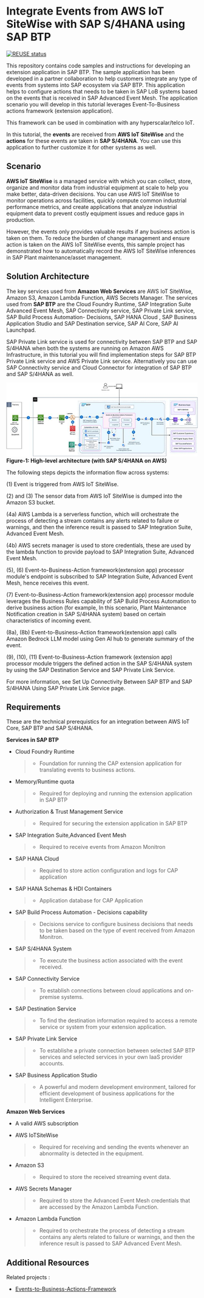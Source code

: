 # Integrate Events from AWS IoT SiteWise with SAP S/4HANA using SAP BTP
 
 [![REUSE status](https://api.reuse.software/badge/github.com/SAP-samples/btp-events-to-business-actions-framework)](https://api.reuse.software/info/github.com/SAP-samples/btp-events-to-business-actions-framework)
 
 This repository contains code samples and instructions for developing an extension application in SAP BTP. The sample application has been developed in a partner collaboration to help customers integrate any type of events from systems into SAP ecosystem via SAP BTP. This application helps to configure actions that needs to be taken in SAP LoB systems based on the events that is received in SAP Advanced Event Mesh. The application scenario you will develop in this tutorial leverages Event-To-Business actions framework (extension application).
 
 This framework can be used in combination with any hyperscalar/telco IoT.
 
 In this tutorial, the **events** are received from **AWS IoT SiteWise** and the **actions** for these events are taken in **SAP S/4HANA**. You can use this application to further customize it for other systems as well.
 
 
 ## Scenario
 
**AWS IoT SiteWise** is a managed service with which you can collect, store, organize and monitor data from industrial equipment at scale to help you make better, data-driven decisions. You can use AWS IoT SiteWise to monitor operations across facilities, quickly compute common industrial performance metrics, and create applications that analyze industrial equipment data to prevent costly equipment issues and reduce gaps in production.

However, the events only provides valuable results if any business action is taken on them. To reduce the burden of change management and ensure action is taken on the AWS IoT SiteWise events, this sample project has demonstrated how to automatically record the AWS IoT SiteWise inferences in SAP Plant maintenance/asset management.
 
 
 ## Solution Architecture
 
The key services used from **Amazon Web Services** are AWS IoT SiteWise, Amazon S3, Amazon Lambda Function, AWS Secrets Manager. The services used from **SAP BTP** are the Cloud Foundry Runtime, SAP Integration Suite Advanced Event Mesh, SAP Connectivity service, SAP Private Link service, SAP Build Process Automation- Decisions, SAP HANA Cloud , SAP Business Application Studio and SAP Destination service, SAP AI Core, SAP AI Launchpad.

SAP Private Link service is used for connectivity between SAP BTP and SAP S/4HANA when both the systems are running on Amazon AWS Infrastructure, in this tutorial you will find implementation steps for SAP BTP Private Link service and AWS Private Link service. Alternatively you can use SAP Connectivity service and Cloud Connector for integration of SAP BTP and SAP S/4HANA as well.
 
 
 ![plot](./Solution-Architecture.png) **Figure-1: High-level architecture (with SAP S/4HANA on AWS)**
 
 The following steps depicts the information flow across systems:
 
(1) Event is triggered from AWS IoT SiteWise.

(2) and (3) The sensor data from AWS IoT SiteWise is dumped into the Amazon S3 bucket.

(4a) AWS Lambda is a serverless function, which will orchestrate the process of detecting a stream contains any alerts related to failure or warnings, and then the inference result is passed to SAP Integration Suite, Advanced Event Mesh.

(4b) AWS secrets manager is used to store credentials, these are used by the lambda function to provide payload to SAP Integration Suite, Advanced Event Mesh.

(5), (6) Event-to-Business-Action framework(extension app) processor module's endpoint is subscribed to SAP Integration Suite, Advanced Event Mesh, hence receives this event.

(7) Event-to-Business-Action framework(extension app) processor module leverages the Business Rules capability of SAP Build Process Automation to derive business action (for example, In this scenario, Plant Maintenance Notification creation in SAP S/4HANA system) based on certain characteristics of incoming event.

(8a), (8b) Event-to-Business-Action framework(extension app) calls Amazon Bedrock LLM model using Gen AI hub to generate summary of the event.

(9), (10), (11) Event-to-Business-Action framework (extension app) processor module triggers the defined action in the SAP S/4HANA system by using the SAP Destination Service and SAP Private Link Service.

For more information, see Set Up Connectivity Between SAP BTP and SAP S/4HANA Using SAP Private Link Service page.
 
 ## Requirements
 
 These are the technical prerequistics for an integration between AWS IoT Core, SAP BTP and SAP S/4HANA. 
 
 **Services in SAP BTP**
 - Cloud Foundry Runtime
     > - Foundation for running the CAP extension application for translating events to business actions.
 
 - Memory/Runtime quota
     > - Required for deploying and running the extension application in SAP BTP
 
 - Authorization & Trust Management Service
     > - Required for securing the extension application in SAP BTP
 
 - SAP Integration Suite,Advanced Event Mesh 
     >- Required to receive events from Amazon Monitron
 
 - SAP HANA Cloud 
     >- Required to store action configuration and logs for CAP application
 
 - SAP HANA Schemas & HDI Containers 
     >- Application database for CAP Application
 
 - SAP Build Process Automation - Decisions capability
     >- Decisions service to configure business decisions that needs to be taken based on the type of event received from Amazon Monitron.
 
 - SAP S/4HANA System
     >- To execute the business action associated with the event received. 
 
 - SAP Connectivity Service
     >- To establish connections between cloud applications and on-premise systems.
 
 - SAP Destination Service
     >- To find the destination information required to access a remote service or system from your extension application.
 
 - SAP Private Link Service
     >- To establishe a private connection between selected SAP BTP services and selected services in your own IaaS provider accounts.
 
 - SAP Business Application Studio
     >- A powerful and modern development environment, tailored for efficient development of business applications for the Intelligent Enterprise.
 
 **Amazon Web Services**
 - A valid AWS subscription
 
 - AWS IoTSiteWise
     > - Required for receiving and sending the events whenever an abnormality is detected in the equipment.
 
 - Amazon S3
     > - Required to store the received streaming event data.
 
 - AWS Secrets Manager
     >- Required to store the Advanced Event Mesh credentials that are accessed by the Amazon Lambda Function.
 
 - Amazon Lambda Function
     >- Required to orchestrate the process of detecting a stream contains any alerts related to failure or warnings, and then the inference result is passed to SAP Advanced Event Mesh.
 
 
 ## Additional Resources
 
 Related projects :
 
 - [Events-to-Business-Actions-Framework](https://github.com/SAP-samples/btp-events-to-business-actions-framework/tree/main)